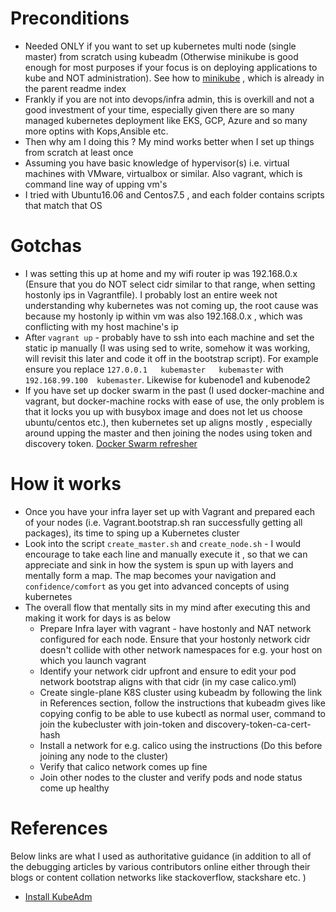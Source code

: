 # Preconditions

- Needed ONLY if you want to set up kubernetes multi node (single master) from scratch using kubeadm (Otherwise minikube is good enough for most purposes if your focus is on deploying applications to kube and NOT administration). See how to [minikube](https://vimeo.com/205127936) , which is already in the parent readme index
- Frankly if you are not into devops/infra admin, this is overkill and not a good investment of your time, especially given there are so many managed kubernetes deployment like EKS, GCP, Azure and so many more optins with Kops,Ansible etc.
- Then why am I doing this ? My mind works better when I set up things from scratch at least once
- Assuming you have basic knowledge of hypervisor(s) i.e. virtual machines with VMware, virtualbox or similar. Also vagrant, which is command line way of upping vm's
- I tried with Ubuntu16.06 and Centos7.5 , and each folder contains scripts that match that OS

# Gotchas
- I was setting this up at home and my wifi router ip was 192.168.0.x (Ensure that you do NOT select cidr similar to that range, when setting hostonly ips in Vagrantfile). I probably lost an entire week not understanding why kubernetes was not coming up, the root cause was because my hostonly ip within vm was also 192.168.0.x , which was conflicting with my host machine's ip
- After `vagrant up` - probably have to ssh into each machine and set the static ip manually (I was using sed to write, somehow it was working, will revisit this later and code it off in the bootstrap script). For example ensure you replace `127.0.0.1   kubemaster   kubemaster` with `192.168.99.100  kubemaster`. Likewise for kubenode1 and kubenode2
- If you have set up docker swarm in the past (I used docker-machine and vagrant, but docker-machine rocks with ease of use, the only problem is that it locks you up with busybox image and does not let us choose ubuntu/centos etc.), then kubernetes set up aligns mostly , especially around upping the master and then joining the nodes using token and discovery token. [Docker Swarm refresher](https://vimeo.com/189520997)

# How it works

- Once you have your infra layer set up with Vagrant and prepared each of your nodes (i.e. Vagrant.bootstrap.sh ran successfully getting all packages), its time to sping up a Kubernetes cluster
- Look into the script `create_master.sh` and `create_node.sh` - I would encourage to take each line and manually execute it , so that we can appreciate and sink in how the system is spun up with layers and mentally form a map. The map becomes your navigation and `confidence/comfort` as you get into advanced concepts of using kubernetes
- The overall flow that mentally sits in my mind after executing this and making it work for days is as below
    - Prepare Infra layer with vagrant - have hostonly and NAT network configured for each node. Ensure that your hostonly network cidr doesn't collide with other network namespaces for e.g. your host on which you launch vagrant
    - Identify your network cidr upfront and ensure to edit your pod network bootstrap aligns with that cidr (in my case calico.yml)
    - Create single-plane K8S cluster using kubeadm by following the link in References section, follow the instructions that kubeadm gives like copying config to be able to use kubectl as normal user, command to join the kubecluster with join-token and discovery-token-ca-cert-hash
    - Install a network for e.g. calico using the instructions (Do this before joining any node to the cluster)
    - Verify that calico network comes up fine
    - Join other nodes to the cluster and verify pods and node status come up healthy


# References
Below links are what I used as authoritative guidance (in addition to all of the debugging articles by various contributors online either through their blogs or content collation networks like stackoverflow, stackshare etc. )

- [Install KubeAdm](https://kubernetes.io/docs/setup/production-environment/tools/kubeadm/install-kubeadm/)